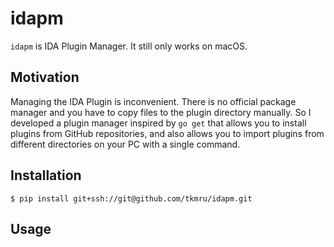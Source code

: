 # idapm

`idapm` is IDA Plugin Manager. It still only works on macOS.

## Motivation

Managing the IDA Plugin is inconvenient. There is no official package manager and you have to copy files to the plugin directory manually. 
So I developed a plugin manager inspired by `go get` that allows you to install plugins from GitHub repositories, and also allows you to import plugins from different directories on your PC with a single command.


## Installation

```
$ pip install git+ssh://git@github.com/tkmru/idapm.git
```

## Usage

